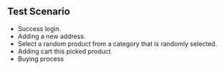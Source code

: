 
## Test Scenario

* Success login.
* Adding a new address.
* Select a random product from a category that is randomly selected.
* Adding cart this picked product 
* Buying process 